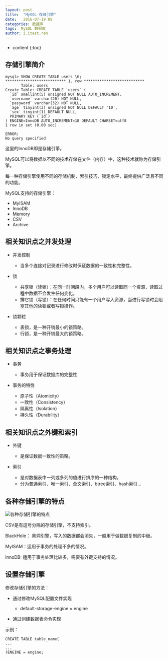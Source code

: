 ```yaml
---
layout: post
title:  "MySQL-存储引擎"
date:   2016-07-19 08
categories: 数据库
tags:  MySQL 数据库
author: i.itest.ren
---
```


* content
{:toc}





## 存储引擎简介 ##

	mysql> SHOW CREATE TABLE users \G;
	*************************** 1. row ***************************
	       Table: users
	Create Table: CREATE TABLE `users` (
	  `id` smallint(5) unsigned NOT NULL AUTO_INCREMENT,
	  `username` varchar(20) NOT NULL,
	  `password` varchar(32) NOT NULL,
	  `age` tinyint(3) unsigned NOT NULL DEFAULT '10',
	  `sex` tinyint(1) DEFAULT NULL,
	  PRIMARY KEY (`id`)
	) ENGINE=InnoDB AUTO_INCREMENT=18 DEFAULT CHARSET=utf8
	1 row in set (0.00 sec)
	
	ERROR:
	No query specified

这里的InnoDB即是存储引擎。

MySQL可以将数据以不同的技术存储在文件（内存）中，这种技术就称为存储引擎。

每一种存储引擎使用不同的存储机制、索引技巧、锁定水平，最终提供广泛且不同的功能。

MySQL支持的存储引擎：

- MyISAM
- InnoDB
- Memory
- CSV
- Archive

## 相关知识点之并发处理 ##

- 并发控制
	- 当多个连接对记录进行修改时保证数据的一致性和完整性。

- 锁
	- 共享锁（读锁）：在同一时间段内，多个用户可以读取同一个资源，读取过程中数据不会发生任何变化。
	- 排它锁（写锁）：在任何时间只能有一个用户写入资源，当进行写锁时会阻塞其他的读锁或者写锁操作。

- 锁颗粒
	- 表锁，是一种开销最小的锁策略。
	- 行锁，是一种开销最大的锁策略。

## 相关知识点之事务处理 ##

- 事务
	- 事务用于保证数据库的完整性

- 事务的特性
	- 原子性（Atomicity）
	- 一致性（Consistency）
	- 隔离性（Isolation）
	- 持久性（Durability）

## 相关知识点之外键和索引 ##

- 外键
	- 是保证数据一致性的策略。

- 索引
	- 是对数据表中一列或多列的值进行排序的一种结构。
	- 分为普通索引、唯一索引、全文索引、btree索引、hash索引...


## 各种存储引擎的特点 ##

![各种存储引擎的特点](http://zdx0122.qiniudn.com/MySQL-%E5%90%84%E5%BC%95%E6%93%8E%E5%AF%B9%E6%AF%94.jpg)

CSV是有逗号分隔的存储引擎，不支持索引。

BlackHole： 黑洞引擎，写入的数据都会消失，一般用于做数据复制的中继。

MyISAM：适用于事务的处理不多的情况。

InnoDB: 适用于事务处理比较多，需要有外键支持的情况。

## 设置存储引擎 ##

修改存储引擎的方法：

- 通过修改MySQL配置文件实现
	- default-storage-engine = engine

- 通过创建数据表命令实现

示例：

	CREATE TABLE table_name(
	...
	...
	)ENGINE = engine;

